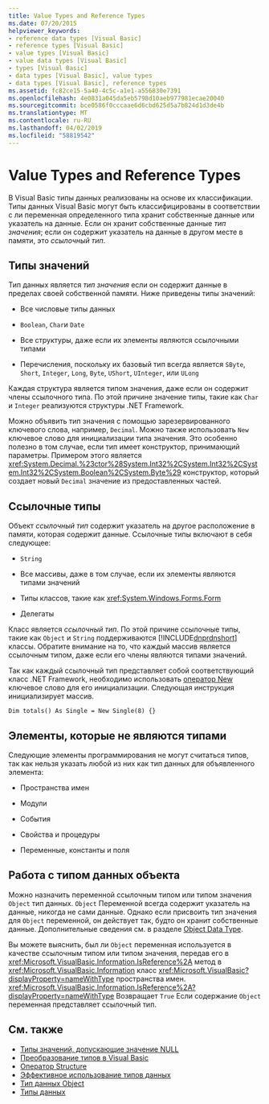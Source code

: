 ```yaml
---
title: Value Types and Reference Types
ms.date: 07/20/2015
helpviewer_keywords:
- reference data types [Visual Basic]
- reference types [Visual Basic]
- value types [Visual Basic]
- value data types [Visual Basic]
- types [Visual Basic]
- data types [Visual Basic], value types
- data types [Visual Basic], reference types
ms.assetid: fc82ce15-5a40-4c5c-a1e1-a556830e7391
ms.openlocfilehash: 4e0831a045da5eb5798d10aeb977981ecae20040
ms.sourcegitcommit: bce0586f0cccaae6d6cbd625d5a7b824d1d3de4b
ms.translationtype: MT
ms.contentlocale: ru-RU
ms.lasthandoff: 04/02/2019
ms.locfileid: "58819542"
---
```

# <a name="value-types-and-reference-types"></a>Value Types and Reference Types
В Visual Basic типы данных реализованы на основе их классификации. Типы данных Visual Basic могут быть классифицированы в соответствии с ли переменная определенного типа хранит собственные данные или указатель на данные. Если он хранит собственные данные *тип значения*; если он содержит указатель на данные в другом месте в памяти, это *ссылочный тип*.  
  
## <a name="value-types"></a>Типы значений  
 Тип данных является *тип значения* если он содержит данные в пределах своей собственной памяти. Ниже приведены типы значений:  
  
-   Все числовые типы данных  
  
-   `Boolean`, `Char`и `Date`  
  
-   Все структуры, даже если их элементы являются ссылочными типами  
  
-   Перечисления, поскольку их базовый тип всегда является `SByte`, `Short`, `Integer`, `Long`, `Byte`, `UShort`, `UInteger`, или `ULong`  
  
 Каждая структура является типом значения, даже если он содержит члены ссылочного типа. По этой причине значение типы, такие как `Char` и `Integer` реализуются структуры .NET Framework.  
  
 Можно объявить тип значения с помощью зарезервированного ключевого слова, например, `Decimal`. Можно также использовать `New` ключевое слово для инициализации типа значения. Это особенно полезно в том случае, если тип имеет конструктор, принимающий параметры. Примером этого является <xref:System.Decimal.%23ctor%28System.Int32%2CSystem.Int32%2CSystem.Int32%2CSystem.Boolean%2CSystem.Byte%29> конструктор, который создает новый `Decimal` значение из предоставленных частей.  
  
## <a name="reference-types"></a>Ссылочные типы  
 Объект *ссылочный тип* содержит указатель на другое расположение в памяти, которая содержит данные. Ссылочные типы включают в себя следующее:  
  
-   `String`  
  
-   Все массивы, даже в том случае, если их элементы являются типами значений  
  
-   Типы классов, такие как <xref:System.Windows.Forms.Form>  
  
-   Делегаты  
  
 Класс является *ссылочный тип*. По этой причине ссылочные типы, такие как `Object` и `String` поддерживаются [!INCLUDE[dnprdnshort](~/includes/dnprdnshort-md.md)] классы. Обратите внимание на то, что каждый массив является ссылочным типом, даже если его члены являются типами значений.  
  
 Так как каждый ссылочный тип представляет собой соответствующий класс .NET Framework, необходимо использовать [оператор New](../../../../visual-basic/language-reference/operators/new-operator.md) ключевое слово для его инициализации. Следующая инструкция инициализирует массив.  
  
```  
Dim totals() As Single = New Single(8) {}  
```  
  
## <a name="elements-that-are-not-types"></a>Элементы, которые не являются типами  
 Следующие элементы программирования не могут считаться типов, так как нельзя указать любой из них как тип данных для объявленного элемента:  
  
-   Пространства имен  
  
-   Модули  
  
-   События  
  
-   Свойства и процедуры  
  
-   Переменные, константы и поля  
  
## <a name="working-with-the-object-data-type"></a>Работа с типом данных объекта  
 Можно назначить переменной ссылочным типом или типом значения `Object` тип данных. `Object` Переменной всегда содержит указатель на данные, никогда не сами данные. Однако если присвоить тип значения для `Object` переменной, он действует так, будто он хранит собственные данные. Дополнительные сведения см. в разделе [Object Data Type](../../../../visual-basic/language-reference/data-types/object-data-type.md).  
  
 Вы можете выяснить, был ли `Object` переменная используется в качестве ссылочным типом или типом значения, передав его в <xref:Microsoft.VisualBasic.Information.IsReference%2A> метод в <xref:Microsoft.VisualBasic.Information> класс <xref:Microsoft.VisualBasic?displayProperty=nameWithType> пространства имен. <xref:Microsoft.VisualBasic.Information.IsReference%2A?displayProperty=nameWithType> Возвращает `True` Если содержание `Object` переменная представляет ссылочный тип.  
  
## <a name="see-also"></a>См. также

- [Типы значений, допускающие значение NULL](../../../../visual-basic/programming-guide/language-features/data-types/nullable-value-types.md)
- [Преобразование типов в Visual Basic](../../../../visual-basic/programming-guide/language-features/data-types/type-conversions.md)
- [Оператор Structure](../../../../visual-basic/language-reference/statements/structure-statement.md)
- [Эффективное использование типов данных](../../../../visual-basic/programming-guide/language-features/data-types/efficient-use-of-data-types.md)
- [Тип данных Object](../../../../visual-basic/language-reference/data-types/object-data-type.md)
- [Типы данных](../../../../visual-basic/programming-guide/language-features/data-types/index.md)
